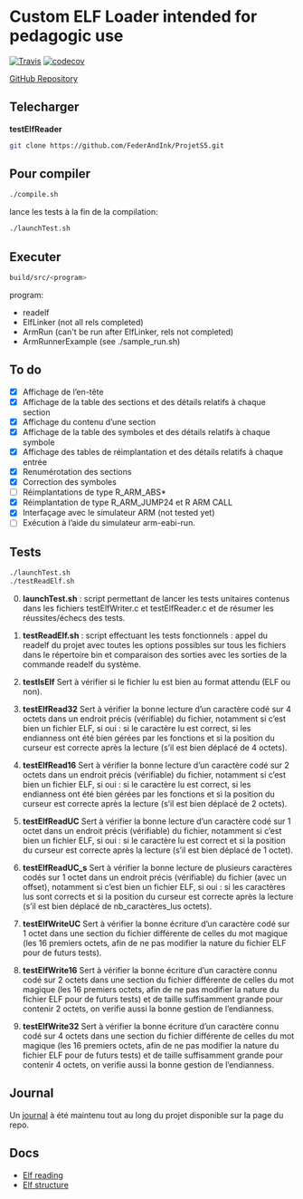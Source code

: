 # Custom ELF Loader intended for pedagogic use

[![Travis](https://travis-ci.org/FederAndInk/ProjetS5.svg?branch=master)](https://travis-ci.org/FederAndInk/ProjetS5)
[![codecov](https://codecov.io/gh/FederAndInk/ProjetS5/branch/master/graph/badge.svg)](https://codecov.io/gh/FederAndInk/ProjetS5)

[GitHub Repository](https://github.com/FederAndInk/ProjetS5)

## Telecharger
 **testElfReader**
```bash
git clone https://github.com/FederAndInk/ProjetS5.git
```

## Pour compiler

```bash
./compile.sh
```

lance les tests à la fin de la compilation:
```bash
./launchTest.sh
```

## Executer

```bash
build/src/<program>
```
program:
- readelf
- ElfLinker (not all rels completed)
- ArmRun (can't be run after ElfLinker, rels not completed)
- ArmRunnerExample (see ./sample_run.sh)

## To do

- [x] Affichage de l’en-tête
- [x] Affichage de la table des sections et des détails relatifs à chaque section
- [X] Affichage du contenu d’une section
- [X] Affichage de la table des symboles et des détails relatifs à chaque symbole
- [X] Affichage des tables de réimplantation et des détails relatifs à chaque entrée
- [X] Renumérotation des sections
- [X] Correction des symboles
- [ ] Réimplantations de type R_ARM_ABS*
- [X] Réimplantation de type R_ARM_JUMP24 et R ARM CALL
- [X] Interfaçage avec le simulateur ARM (not tested yet)
- [ ] Exécution à l’aide du simulateur arm-eabi-run.

## Tests

```bash
./launchTest.sh
./testReadElf.sh
```
0. **launchTest.sh** : script permettant de lancer les tests unitaires contenus dans les fichiers testElfWriter.c et testElfReader.c et de résumer les réussites/échecs des tests.

1. **testReadElf.sh** : script effectuant les tests fonctionnels : appel du readelf du projet avec toutes les options possibles sur tous les fichiers dans le répertoire bin et comparaison des sorties avec les sorties de la commande readelf du système.

2. **testIsElf** Sert à vérifier si le fichier lu est bien au format attendu (ELF ou non).

3. **testElfRead32** Sert à vérifier la bonne lecture d’un caractère codé sur 4 octets dans un endroit précis (vérifiable) du fichier, notamment si c’est bien un fichier ELF, si oui : si le caractère lu est correct, si les endianness ont été bien gérées par les fonctions et si la position du curseur est correcte après la lecture (s’il est bien déplacé de 4 octets).

4. **testElfRead16** Sert à vérifier la bonne lecture d’un caractère codé sur 2 octets dans un endroit précis (vérifiable) du fichier, notamment si c’est bien un fichier ELF, si oui : si le caractère lu est correct, si les endianness ont été bien gérées par les fonctions et si la position du curseur est correcte après la lecture (s’il est bien déplacé de 2 octets).

5. **testElfReadUC** Sert à vérifier la bonne lecture d’un caractère codé sur 1 octet dans un endroit précis (vérifiable) du fichier, notamment si c’est bien un fichier ELF, si oui : si le caractère lu est correct et si la position du curseur est correcte après la lecture (s’il est bien déplacé de 1 octet).

6. **testElfReadUC_s** Sert à vérifier la bonne lecture de plusieurs caractères codés sur 1 octet dans un endroit précis (vérifiable) du fichier (avec un offset), notamment si c’est bien un fichier ELF, si oui : si les caractères lus sont corrects et si la position du curseur est correcte après la lecture (s’il est bien déplacé de nb_caractères_lus octets).

7. **testElfWriteUC** Sert à vérifier la bonne écriture d’un caractère codé sur 1 octet dans une section du fichier différente de celles du mot magique (les 16 premiers octets, afin de ne pas modifier la nature du fichier ELF pour de futurs tests).

8. **testElfWrite16** Sert à vérifier la bonne écriture d’un caractère connu codé sur 2 octets
dans une section du fichier différente de celles du mot magique (les 16 premiers octets, afin de ne pas modifier la nature du fichier ELF pour de futurs tests) et de taille suffisamment grande pour contenir 2 octets, on verifie aussi la bonne gestion de l’endianness. 

9. **testElfWrite32** Sert à vérifier la bonne écriture d’un caractère connu codé sur 4 octets 
dans une section du fichier différente de celles du mot magique (les 16 premiers octets, 
afin de ne pas modifier la nature du fichier ELF pour de futurs tests) et de taille suffisamment
grande pour contenir 4 octets, on verifie aussi la bonne gestion de l’endianness. 

## Journal
Un [journal](https://github.com/FederAndInk/ProjetS5/projects/1) à été maintenu tout au long du projet disponible sur la page du repo.

## Docs

- [Elf reading](https://wiki.osdev.org/ELF_Tutorial)
- [Elf structure](https://wiki.osdev.org/ELF)
